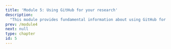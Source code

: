 ```yaml
---
title: 'Module 5: Using GitHub for your research'
description:
  "This module provides fundamental information about using GitHub for your research."
prev: /module4
next: null
type: chapter
id: 5
---
```


<exercise id="1" title="Git and GitHub" type="slides">

<slides source="chapter5_01_git_and_github">

</exercise>

<exercise id="2" title="Introduction to Github" type="slides">

<slides source="chapter5_02_intro_github">

</exercise>

<exercise id="3" title="Intermediate Github" type="slides">

<slides source="chapter5_03_intermediate_github">

</exercise>

<exercise id="4" title="GitHub for project planning" type="slides">

<slides source="chapter5_04_projectmanagement">
 
</exercise>

<exercise id="5" title="Advanced GitHub" type="slides">

<slides source="chapter5_05_Advanced GitHub">
 
</exercise>